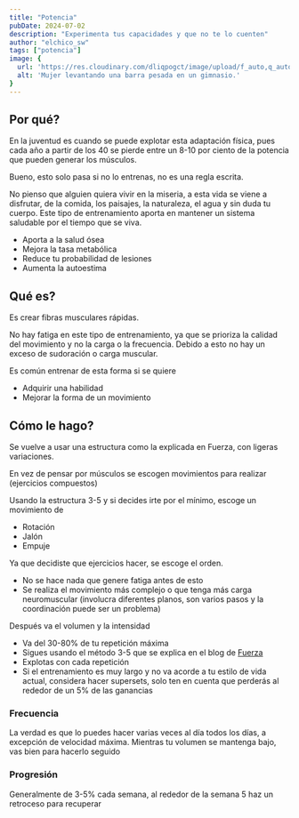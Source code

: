 ```yaml
---
title: "Potencia"
pubDate: 2024-07-02
description: "Experimenta tus capacidades y que no te lo cuenten"
author: "elchico_sw"
tags: ["potencia"]
image: {
  url: 'https://res.cloudinary.com/dliqpogct/image/upload/f_auto,q_auto/v1/mysite/power',
  alt: 'Mujer levantando una barra pesada en un gimnasio.'
}
---
```


## Por qué?

En la juventud es cuando se puede explotar esta adaptación física, pues cada año a partir de los 40 se pierde entre un 8-10 por ciento de la potencia que pueden generar los músculos.

Bueno, esto solo pasa si no lo entrenas, no es una regla escrita.

No pienso que alguien quiera vivir en la miseria, a esta vida se viene a disfrutar, de la comida, los paisajes, la naturaleza, el agua y sin duda tu cuerpo. Este tipo de entrenamiento aporta en mantener un sistema saludable por el tiempo que se viva.

- Aporta a la salud ósea
- Mejora la tasa metabólica
- Reduce tu probabilidad de lesiones
- Aumenta la autoestima

## Qué es?

Es crear fibras musculares rápidas.

No hay fatiga en este tipo de entrenamiento, ya que se prioriza la calidad del movimiento y no la carga o la frecuencia. Debido a esto no hay un exceso de sudoración o carga muscular. 

Es común entrenar de esta forma si se quiere

- Adquirir una habilidad
- Mejorar la forma de un movimiento

## Cómo le hago?

Se vuelve a usar una estructura como la explicada en Fuerza, con ligeras variaciones.

En vez de pensar por músculos se escogen movimientos para realizar (ejercicios compuestos)

Usando la estructura 3-5 y si decides irte por el mínimo, escoge un movimiento de

- Rotación
- Jalón
- Empuje

Ya que decidiste que ejercicios hacer, se escoge el orden.

- No se hace nada que genere fatiga antes de esto
- Se realiza el movimiento más complejo o que tenga más carga neuromuscular (involucra diferentes planos, son varios pasos y la coordinación puede ser un problema)

Después va el volumen y la intensidad

- Va del 30-80% de tu repetición máxima
- Sigues usando el método 3-5 que se explica en el blog de [Fuerza](https://elchico.coach/es/blog/fuerza)
- Explotas con cada repetición
- Si el entrenamiento es muy largo y no va acorde a tu estilo de vida actual, considera hacer supersets, solo ten en cuenta que perderás al rededor de un 5% de las ganancias

### Frecuencia

La verdad es que lo puedes hacer varias veces al día todos los días, a excepción de velocidad máxima. Mientras tu volumen se mantenga bajo, vas bien para hacerlo seguido

### Progresión

Generalmente de 3-5% cada semana, al rededor de la semana 5 haz un retroceso para recuperar